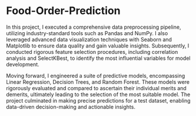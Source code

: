 # Food-Order-Prediction

In this project, I executed a comprehensive data preprocessing pipeline, utilizing industry-standard tools such as Pandas and NumPy. I also leveraged advanced data visualization techniques with Seaborn and Matplotlib to ensure data quality and gain valuable insights. Subsequently, I conducted rigorous feature selection procedures, including correlation analysis and SelectKBest, to identify the most influential variables for model development.

Moving forward, I engineered a suite of predictive models, encompassing Linear Regression, Decision Trees, and Random Forest. These models were rigorously evaluated and compared to ascertain their individual merits and demerits, ultimately leading to the selection of the most suitable model. The project culminated in making precise predictions for a test dataset, enabling data-driven decision-making and actionable insights.





